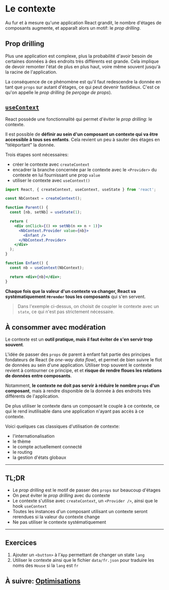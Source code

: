 # Le contexte

Au fur et à mesure qu'une application React grandit, le nombre d'étages de composants augmente, et apparaît alors un motif: le *prop drilling*.

## Prop drilling

Plus une application est complexe, plus la probabilité d'avoir besoin de certaines données à des endroits très différents est grande. Cela implique de devoir remonter l'état de plus en plus haut, voire même souvent jusqu'à la racine de l'application.

La conséquence de ce phénomène est qu'il faut redescendre la donnée en tant que `props` sur autant d'étages, ce qui peut devenir fastidieux. C'est ce qu'on appelle le *prop drilling* (le *perçage de props*).

## [`useContext`](https://fr.reactjs.org/docs/hooks-reference.html#usecontext)

React possède une fonctionnalité qui permet d'éviter le *prop drilling*: le contexte.

Il est possible de **définir au sein d'un composant un contexte qui va être accessible à tous ses enfants**. Cela revient un peu à sauter des étages en "téléportant" la donnée.

Trois étapes sont nécessaires:
- créer le contexte avec `createContext`
- encadrer la branche concernée par le contexte avec le `<Provider>` du contexte en lui fournissant une prop `value`
- utiliser le contexte avec `useContext()`

```jsx
import React, { createContext, useContext, useState } from 'react';

const NbContext = createContext();

function Parent() {
  const [nb, setNb] = useState(1);

  return (
    <div onClick={() => setNb(n => n + 1)}>
      <NbContext.Provider value={nb}>
        <Enfant />
      </NbContext.Provider>
    </div>
  );
}

function Enfant() {
  const nb = useContext(NbContext);

  return <div>{nb}</div>;
}
```

**Chaque fois que la valeur d'un contexte va changer, React va systématiquement re`render` tous les composants** qui s'en servent.

> Dans l'exemple ci-dessus, on choisit de coupler le contexte avec un `state`, ce qui n'est pas strictement nécessaire.

## À consommer avec modération

Le contexte est un **outil pratique, mais il faut éviter de s'en servir trop souvent**.

L'idée de passer des `props` de parent à enfant fait partie des principes fondateurs de React (le *one-way data flow*), et permet de bien suivre le flot de données au sein d'une application. Utiliser trop souvent le contexte revient à contourner ce principe, et et **risque de rendre floues les relations de données entre composants**.

Notamment, **le contexte ne doit pas servir à réduire le nombre `props` d'un composant**, mais à rendre disponible de la donnée à des endroits très différents de l'application.

De plus utiliser le contexte dans un composant le couple à ce contexte, ce qui le rend inutilisable dans une application n'ayant pas accès à ce contexte.

Voici quelques cas classiques d'utilisation de contexte:
- l'internationalisation
- le thème
- le compte actuellement connecté
- le routing
- la gestion d'états globaux

---

## TL;DR

- Le *prop drilling* est le motif de passer des `props` sur beaucoup d'étages
- On peut éviter le *prop drilling* avec du contexte
- Le contexte s'utilise avec `createContext`, un `<Provider />`, ainsi que le hook `useContext`
- Toutes les instances d'un composant utilisant un contexte seront rerendues si la valeur du contexte change
- Ne pas utiliser le contexte systématiquement

---

## Exercices

1. Ajouter un `<button>` à l'`App` permettant de changer un state `lang`
2. Utiliser le contexte ainsi que le fichier `data/fr.json` pour traduire les noms des `House` si la `lang` est `fr`

## À suivre: [Optimisations](./3_optimizations.md)
